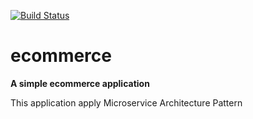 [![Build Status](https://travis-ci.com/MatiasDynia/ecommerce.svg?token=PXmqFXU48t6XstWsodK2&branch=master)](https://travis-ci.com/MatiasDynia/ecommerce)

# ecommerce

**A simple ecommerce application**

This application apply Microservice Architecture Pattern